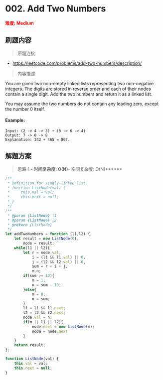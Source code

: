 # 002. Add Two Numbers

**<font color=red>难度: Medium</font>**

## 刷题内容

> 原题连接

* https://leetcode.com/problems/add-two-numbers/description/

> 内容描述

You are given two non-empty linked lists representing two non-negative integers. The digits are stored in reverse order and each of their nodes contain a single digit. Add the two numbers and return it as a linked list.

You may assume the two numbers do not contain any leading zero, except the number 0 itself.


#### Example:
    
    Input: (2 -> 4 -> 3) + (5 -> 6 -> 4)
    Output: 7 -> 0 -> 8
    Explanation: 342 + 465 = 807.

## 解题方案

> 思路 1
******- 时间复杂度: O(N)******- 空间复杂度: O(N)******

```javascript
/**
 * Definition for singly-linked list.
 * function ListNode(val) {
 *     this.val = val;
 *     this.next = null;
 * }
 */
/**
 * @param {ListNode} l1
 * @param {ListNode} l2
 * @return {ListNode}
 */
let addTwoNumbers = function (l1,l2) {
    let result = new ListNode(0),
        node = result;
    while(l1 || l2){
        let r = node.val,
            i = (l1 && l1.val) || 0,
            j = (l2 && l2.val) || 0,
            sum = r + i + j,
            m,n;
        if(sum >= 10){
            m = 1;
            n = sum - 10;
        }else{
            m = 0;
            n = sum;
        }
        l1 = l1 && l1.next;
        l2 = l2 && l2.next;
        node.val = n;
        if(m || l1 || l2){
            node.next = new ListNode(m);
            node = node.next
        }
    }
    return result;
};

function ListNode(val) {
    this.val = val;
    this.next = null;
}
```

